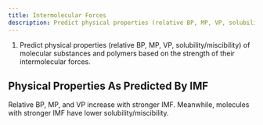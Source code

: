 ```yaml
---
title: Intermolecular Forces
description: Predict physical properties (relative BP, MP, VP, solubility/miscibility) of molecular substances and polymers based on the strength of their intermolecular forces.
---
```


1. Predict physical properties (relative BP, MP, VP, solubility/miscibility) of molecular substances and polymers based on the strength of their intermolecular forces.

## Physical Properties As Predicted By IMF

Relative BP, MP, and VP increase with stronger IMF. Meanwhile, molecules with stronger IMF have lower solubility/miscibility.
